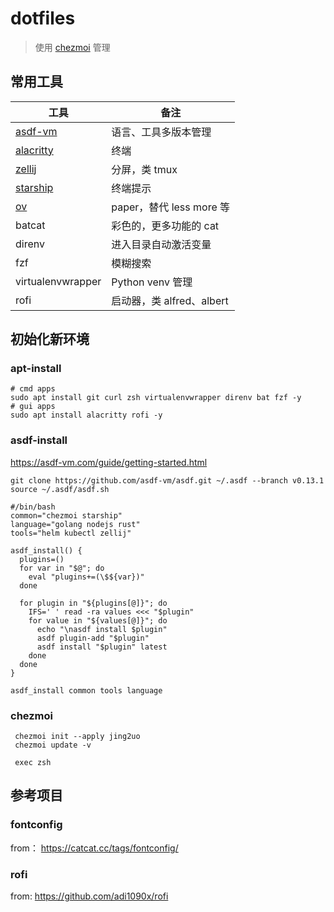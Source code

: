 # dotfiles

> 使用 [chezmoi](https://www.chezmoi.io) 管理

## 常用工具

| 工具                                | 备注                      |
| ----------------------------------- | ------------------------- |
| [asdf-vm](https://asdf-vm.com)      | 语言、工具多版本管理      |
| [alacritty](https://alacritty.org/) | 终端                      |
| [zellij](https://zellij.dev/)       | 分屏，类 tmux             |
| [starship](https://starship.rs/)    | 终端提示                  |
| [ov](https://github.com/noborus/ov) | paper，替代 less more 等  |
| batcat                              | 彩色的，更多功能的 cat    |
| direnv                              | 进入目录自动激活变量      |
| fzf                                 | 模糊搜索                  |
| virtualenvwrapper                   | Python venv 管理          |
| rofi                                | 启动器，类 alfred、albert |

## 初始化新环境

### apt-install

```shell
# cmd apps
sudo apt install git curl zsh virtualenvwrapper direnv bat fzf -y
# gui apps
sudo apt install alacritty rofi -y
```

### asdf-install

https://asdf-vm.com/guide/getting-started.html

```shell
git clone https://github.com/asdf-vm/asdf.git ~/.asdf --branch v0.13.1
source ~/.asdf/asdf.sh

#/bin/bash
common="chezmoi starship"
language="golang nodejs rust"
tools="helm kubectl zellij"

asdf_install() {
  plugins=()
  for var in "$@"; do
    eval "plugins+=(\$${var})"
  done

  for plugin in "${plugins[@]}"; do
    IFS=' ' read -ra values <<< "$plugin"
    for value in "${values[@]}"; do
      echo "\nasdf install $plugin"
      asdf plugin-add "$plugin"
      asdf install "$plugin" latest
    done
  done
}

asdf_install common tools language
```

### chezmoi 

```shell
 chezmoi init --apply jing2uo
 chezmoi update -v
 
 exec zsh 
```

## 参考项目

### fontconfig

from： https://catcat.cc/tags/fontconfig/

### rofi

from: https://github.com/adi1090x/rofi
